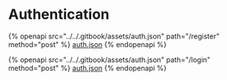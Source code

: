# Authentication

{% openapi src="../../.gitbook/assets/auth.json" path="/register" method="post" %}
[auth.json](../../.gitbook/assets/auth.json)
{% endopenapi %}

{% openapi src="../../.gitbook/assets/auth.json" path="/login" method="post" %}
[auth.json](../../.gitbook/assets/auth.json)
{% endopenapi %}

